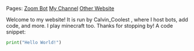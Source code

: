 Pages: [Zoom Bot](calvin-coolestYT.github.io/addbot.html) [My Channel](https://www.youtube.com/channel/UCucgUui0z2DueroJ8ND5sVA) [Other Website](sites.google.com/view/calvin-coolest)

Welcome to my website! It is run by Calvin_Coolest , where I host bots, add code, and more.
  I play minecraft too. Thanks for stopping by!
  A code snippet:
  ```python
  print("Hello World!")
  ```
